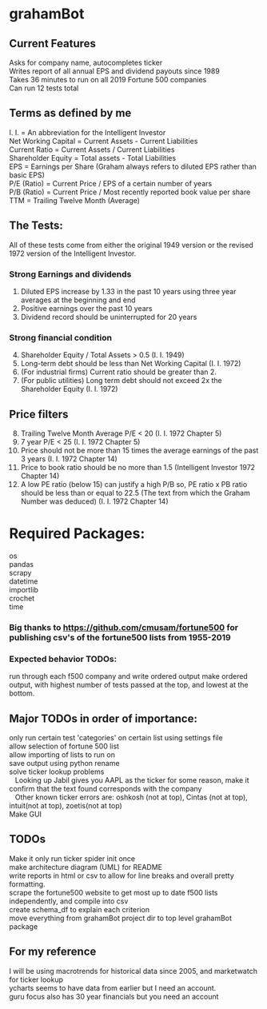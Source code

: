 # grahamBot
## Current Features
Asks for company name, autocompletes ticker<br>
Writes report of all annual EPS and dividend payouts since 1989 <br>
Takes 36 minutes to run on all 2019 Fortune 500 companies<br>
Can run 12 tests total<br>

## Terms as defined by me
I. I. = An abbreviation for the Intelligent Investor<br>
Net Working Capital = Current Assets - Current Liabilities<br>
Current Ratio = Current Assets / Current Liabilities<br>
Shareholder Equity = Total assets - Total Liabilities<br>
EPS = Earnings per Share (Graham always refers to diluted EPS rather than basic EPS)<br>
P/E (Ratio) = Current Price / EPS of a certain number of years<br>
P/B (Ratio) = Current Price / Most recently reported book value per share<br>
TTM = Trailing Twelve Month (Average)<br>

## The Tests:
All of these tests come from either the original 1949 version or the revised 1972 version of the Intelligent Investor.
### Strong Earnings and dividends
1. Diluted EPS increase by 1.33 in the past 10 years using three year averages at the beginning and end
2. Positive earnings over the past 10 years
3. Dividend record should be uninterrupted for 20 years 
### Strong financial condition
4. Shareholder Equity / Total Assets > 0.5 (I. I. 1949)
5. Long-term debt should be less than Net Working Capital (I. I. 1972)
6. (For industrial firms) Current ratio should be greater than 2.
7. (For public utilities) Long term debt should not exceed 2x the Shareholder Equity (I. I. 1972)
## Price filters
8. Trailing Twelve Month Average P/E < 20 (I. I. 1972 Chapter 5)
9. 7 year P/E < 25 (I. I. 1972 Chapter 5)<br>
10. Price should not be more than 15 times the average earnings of the past 3 years (I. I. 1972 Chapter 14)
11. Price to book ratio should be no more than 1.5 (Intelligent Investor 1972 Chapter 14)
12. A low PE ratio (below 15) can justify a high P/B so, PE ratio x PB ratio should be less than or equal to 22.5 (The text from which the Graham Number was deduced) (I. I. 1972 Chapter 14)

# Required Packages:
os<br>
pandas<br>
scrapy<br>
datetime<br>
importlib<br>
crochet <br>
time<br>

### Big thanks to https://github.com/cmusam/fortune500 for publishing csv's of the fortune500 lists from 1955-2019

### Expected behavior TODOs: 
run through each f500 company and write ordered output
make ordered output, with highest number of tests passed at the top, and lowest at the bottom.

## Major TODOs in order of importance: 
only run certain test 'categories' on certain list using settings file<br>
allow selection of fortune 500 list<br>
allow importing of lists to run on<br>
save output using python rename<br>
solve ticker lookup problems<br>
&nbsp;&nbsp;&nbsp;Looking up Jabil gives you AAPL as the ticker for some reason, make it confirm that the text found corresponds with the company<br>
&nbsp;&nbsp;&nbsp;Other known ticker errors are: oshkosh (not at top), Cintas (not at top), intuit(not at top), zoetis(not at top) <br>
Make GUI <br>

## TODOs
Make it only run ticker spider init once<br>
make architecture diagram (UML) for README<br>
write reports in html or csv to allow for line breaks and overall pretty formatting.<br>
scrape the fortune500 website to get most up to date f500 lists independently, and compile into csv<br>
create schema_df to explain each criterion<br>
move everything from grahamBot project dir to top level grahamBot package<br>

## For my reference
I will be using macrotrends for historical data since 2005, and marketwatch for ticker lookup <br>
ycharts seems to have data from earlier but I need an account. <br/>
guru focus also has 30 year financials but you need an account <br/>

